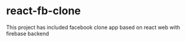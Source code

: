 # react-fb-clone
This project has included facebook clone app based on react web with firebase backend
